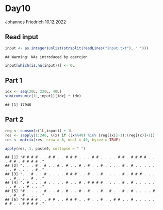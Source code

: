 Day10
================
Johannes Friedrich
10.12.2022

## Read input

``` r
input <- as.integer(unlist(strsplit(readLines("input.txt"), " ")))
```

    ## Warning: NAs introduced by coercion

``` r
input[which(is.na(input))] <- 0L
```

## Part 1

``` r
idx <- seq(20L, 220L, 40L)
sum(cumsum(c(1L,input))[idx] * idx)
```

    ## [1] 17940

## Part 2

``` r
reg <- cumsum(c(1L,input)) + 1L
res <- sapply(1:240, \(x) if ((x%%40) %in% (reg[(x)]-1):(reg[(x)]+1)) "#" else ".")
res <- matrix(res, nrow = 6, ncol = 40, byrow = TRUE)
```

``` r
apply(res, 1, paste0, collapse = " ")
```

    ## [1] "# # # # . . # # . . # # # . . . # # . . . . # # . # # # # . . . # # . # # # # ."
    ## [2] ". . . # . # . . # . # . . # . # . . # . . . . # . # . . . . . . . # . . . . # ."
    ## [3] ". . # . . # . . . . # # # . . # . . # . . . . # . # # # . . . . . # . . . # . ."
    ## [4] ". # . . . # . . . . # . . # . # # # # . . . . # . # . . . . . . . # . . # . . ."
    ## [5] "# . . . . # . . # . # . . # . # . . # . # . . # . # . . . . # . . # . # . . . ."
    ## [6] "# # # # . . # # . . # # # . . # . . # . . # # . . # . . . . . # # . . # # # # ."
